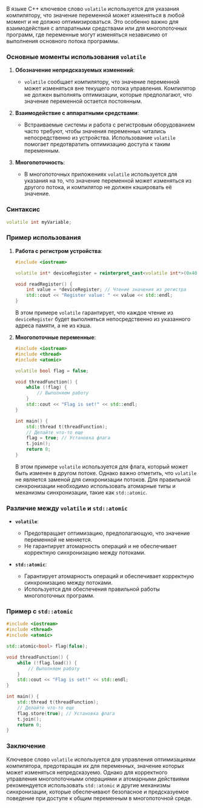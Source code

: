 В языке C++ ключевое слово `volatile` используется для указания компилятору, что значение переменной может изменяться в любой момент и не должно оптимизироваться. Это особенно важно для взаимодействия с аппаратными средствами или для многопоточных программ, где переменные могут изменяться независимо от выполнения основного потока программы.

### Основные моменты использования `volatile`

1. **Обозначение непредсказуемых изменений**:
   - `volatile` сообщает компилятору, что значение переменной может изменяться вне текущего потока управления. Компилятор не должен выполнять оптимизации, которые предполагают, что значение переменной остается постоянным.

2. **Взаимодействие с аппаратными средствами**:
   - Встраиваемые системы и работа с регистровым оборудованием часто требуют, чтобы значения переменных читались непосредственно из устройства. Использование `volatile` помогает предотвратить оптимизацию доступа к таким переменным.

3. **Многопоточность**:
   - В многопоточных приложениях `volatile` используется для указания на то, что значение переменной может изменяться из другого потока, и компилятор не должен кэшировать её значение.

### Синтаксис

```cpp
volatile int myVariable;
```

### Пример использования

1. **Работа с регистром устройства**:

   ```cpp
   #include <iostream>

   volatile int* deviceRegister = reinterpret_cast<volatile int*>(0x40000000);

   void readRegister() {
       int value = *deviceRegister; // Чтение значения из регистра
       std::cout << "Register value: " << value << std::endl;
   }
   ```

   В этом примере `volatile` гарантирует, что каждое чтение из `deviceRegister` будет выполняться непосредственно из указанного адреса памяти, а не из кэша.

2. **Многопоточные переменные**:

   ```cpp
   #include <iostream>
   #include <thread>
   #include <atomic>

   volatile bool flag = false;

   void threadFunction() {
       while (!flag) {
           // Выполняем работу
       }
       std::cout << "Flag is set!" << std::endl;
   }

   int main() {
       std::thread t(threadFunction);
       // Делайте что-то еще
       flag = true; // Установка флага
       t.join();
       return 0;
   }
   ```

   В этом примере `volatile` используется для флага, который может быть изменен в другом потоке. Однако важно отметить, что `volatile` не является заменой для синхронизации потоков. Для правильной синхронизации необходимо использовать атомарные типы и механизмы синхронизации, такие как `std::atomic`.

### Различие между `volatile` и `std::atomic`

- **`volatile`**:
  - Предотвращает оптимизацию, предполагающую, что значение переменной не меняется.
  - Не гарантирует атомарность операций и не обеспечивает корректную синхронизацию между потоками.

- **`std::atomic`**:
  - Гарантирует атомарность операций и обеспечивает корректную синхронизацию между потоками.
  - Используется для обеспечения правильной работы многопоточных программ.

### Пример с `std::atomic`

```cpp
#include <iostream>
#include <thread>
#include <atomic>

std::atomic<bool> flag(false);

void threadFunction() {
    while (!flag.load()) {
        // Выполняем работу
    }
    std::cout << "Flag is set!" << std::endl;
}

int main() {
    std::thread t(threadFunction);
    // Делайте что-то еще
    flag.store(true); // Установка флага
    t.join();
    return 0;
}
```

### Заключение

Ключевое слово `volatile` используется для управления оптимизациями компилятора, предотвращая их для переменных, значение которых может изменяться непредсказуемо. Однако для корректного управления многопоточными операциями и атомарными действиями рекомендуется использовать `std::atomic` и другие механизмы синхронизации, которые обеспечивают безопасное и предсказуемое поведение при доступе к общим переменным в многопоточной среде.